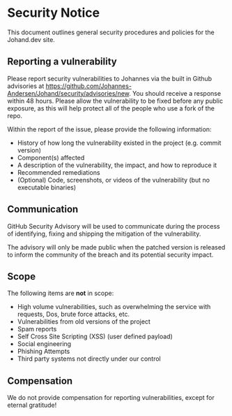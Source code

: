 # Security Notice

This document outlines general security procedures and policies for the Johand.dev site.

## Reporting a vulnerability

Please report security vulnerabilities to Johannes via the built in Github advisories at https://github.com/Johannes-Andersen/Johand/security/advisories/new. You should receive a response within 48 hours. Please allow the vulnerability to be fixed before any public exposure, as this will help protect all of the people who use a fork of the repo.

Within the report of the issue, please provide the following information:

- History of how long the vulnerability existed in the project (e.g. commit version)
- Component(s) affected
- A description of the vulnerability, the impact, and how to reproduce it
- Recommended remediations
- (Optional) Code, screenshots, or videos of the vulnerability (but no executable binaries)

## Communication

GitHub Security Advisory will be used to communicate during the process of identifying, fixing and shipping the mitigation of the vulnerability.

The advisory will only be made public when the patched version is released to inform the community of the breach and its potential security impact.

## Scope

The following items are **not** in scope:

- High volume vulnerabilities, such as overwhelming the service with requests, Dos, brute force attacks, etc.
- Vulnerabilities from old versions of the project
- Spam reports
- Self Cross Site Scripting (XSS) (user defined payload)
- Social engineering
- Phishing Attempts
- Third party systems not directly under our control

## Compensation

We do not provide compensation for reporting vulnerabilities, except for eternal gratitude!
